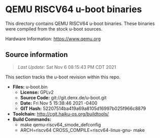 QEMU RISCV64 u-boot binaries
===================

This directory contains QEMU RISCV64 u-boot binaries.
These binaries were compiled from the stock u-boot sources.

Hardware Information: <https://www.qemu.org>

Source information
-------------
> *Last Update:* Sat Nov  6 08:15:43 PM CDT 2021

This section tracks the u-boot revision within this repo.

* **Files:**  u-boot.bin
  * **License:** GPLv2
  * **Source Code:** git://git.denx.de/u-boot.git
  * **Date:** Fri Nov 5 15:38:46 2021 -0400
  * **GIT Hash:** 52207514ba419a69a8105d16997b025f966c8879
* **Toolchain:** http://cgit.haiku-os.org/buildtools/
* **Build Commands:**
  * make qemu-riscv64_smode_defconfig
  * ARCH=riscv64 CROSS_COMPILE=riscv64-linux-gnu- make
